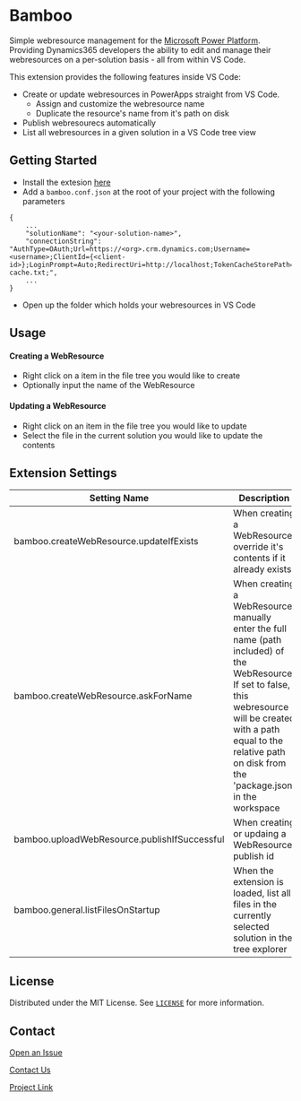 # Bamboo
Simple webresource management for the [Microsoft Power Platform](https://powerplatform.microsoft.com/en-us/). Providing Dynamics365 developers the ability to edit and manage their webresources on a per-solution basis - all from within VS Code.

This extension provides the following features inside VS Code:

- Create or update webresources in PowerApps straight from VS Code.
  - Assign and customize the webresource name
  - Duplicate the resource's name from it's path on disk
- Publish webresourecs automatically
- List all webresources in a given solution in a VS Code tree view

## Getting Started
- Install the extesion [here](https://marketplace.visualstudio.com/publishers/root16)
- Add a `bamboo.conf.json` at the root of your project with the following parameters
```
{
    ...
    "solutionName": "<your-solution-name>",
    "connectionString": "AuthType=OAuth;Url=https://<org>.crm.dynamics.com;Username=<username>;ClientId={<client-id>};LoginPrompt=Auto;RedirectUri=http://localhost;TokenCacheStorePath=C:\\Temp\\oauth-cache.txt;",
    ...
}
```
- Open up the folder which holds your webresources in VS Code


## Usage
#### Creating a WebResource
- Right click on a item in the file tree you would like to create
- Optionally input the name of the WebResource  

#### Updating a WebResource
- Right click on an item in the file tree you would like to update
- Select the file in the current solution you would like to update the contents

## Extension Settings 

| Setting Name      | Description |
| ----------- | ----------- |
| bamboo.createWebResource.updateIfExists      | When creating a WebResource, override it's contents if it already exists       |
| bamboo.createWebResource.askForName   | When creating a WebResource, manually enter the full name (path included) of the WebResource. If set to false, this webresource will be created with a path equal to the relative path on disk from the 'package.json' in the workspace           |
| bamboo.uploadWebResource.publishIfSuccessful   | When creating or updaing a WebResource, publish id        |
| bamboo.general.listFilesOnStartup   | When the extension is loaded, list all files in the currently selected solution in the tree explorer        |

## License

Distributed under the MIT License. See [`LICENSE`](LICENSE) for more information.
## Contact

[Open an Issue](https://github.com/Root16/bamboo/issues/new)

[Contact Us](https://root16.com/resources/contact-us/)

[Project Link](https://github.com/Root16/bamboo)